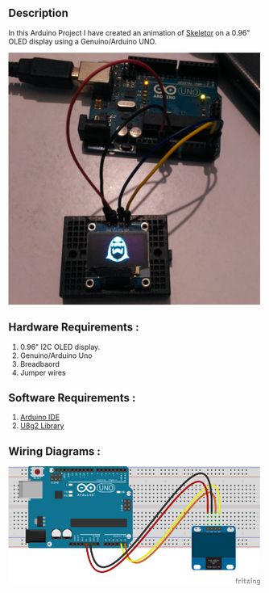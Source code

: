 ## Description
In this Arduino Project I have created an animation of [Skeletor](https://en.wikipedia.org/wiki/Skeletor) on a 0.96" OLED display using a Genuino/Arduino UNO.

<img src="final.jpg" width="500px">

## Hardware Requirements :
1. 0.96" I2C OLED display.
2. Genuino/Arduino Uno 
3. Breadbaord
4. Jumper wires

## Software Requirements : 
1. [Arduino IDE](https://www.arduino.cc/en/Main/Software)
2. [U8g2 Library](https://github.com/olikraus/u8g2)

## Wiring Diagrams : 
<img src="i2c-oled-arduino-uno_bb.png" width="500px">
